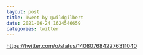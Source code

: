 ```yaml
--- 
layout: post 
title: Tweet by @wildgilbert 
date: 2021-06-24 1624546659 
categories: twitter 
--- 
```

https://twitter.com/o/status/1408076842276311040